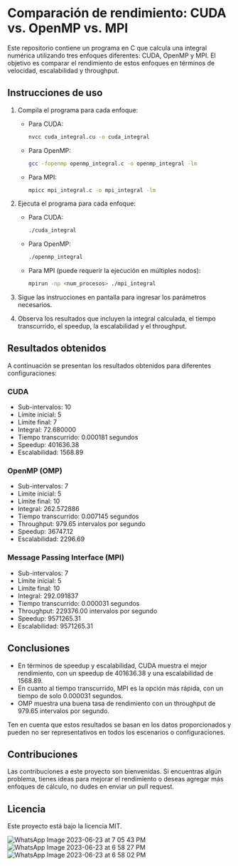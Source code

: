# Comparación de rendimiento: CUDA vs. OpenMP vs. MPI

Este repositorio contiene un programa en C que calcula una integral numérica utilizando tres enfoques diferentes: CUDA, OpenMP y MPI. El objetivo es comparar el rendimiento de estos enfoques en términos de velocidad, escalabilidad y throughput.

## Instrucciones de uso

1. Compila el programa para cada enfoque:

   - Para CUDA:

     ```bash
     nvcc cuda_integral.cu -o cuda_integral
     ```

   - Para OpenMP:

     ```bash
     gcc -fopenmp openmp_integral.c -o openmp_integral -lm
     ```

   - Para MPI:

     ```bash
     mpicc mpi_integral.c -o mpi_integral -lm
     ```

2. Ejecuta el programa para cada enfoque:

   - Para CUDA:

     ```bash
     ./cuda_integral
     ```

   - Para OpenMP:

     ```bash
     ./openmp_integral
     ```

   - Para MPI (puede requerir la ejecución en múltiples nodos):

     ```bash
     mpirun -np <num_procesos> ./mpi_integral
     ```

3. Sigue las instrucciones en pantalla para ingresar los parámetros necesarios.

4. Observa los resultados que incluyen la integral calculada, el tiempo transcurrido, el speedup, la escalabilidad y el throughput.

## Resultados obtenidos

A continuación se presentan los resultados obtenidos para diferentes configuraciones:

### CUDA

- Sub-intervalos: 10
- Límite inicial: 5
- Límite final: 7
- Integral: 72.680000
- Tiempo transcurrido: 0.000181 segundos
- Speedup: 401636.38
- Escalabilidad: 1568.89

### OpenMP (OMP)

- Sub-intervalos: 7
- Límite inicial: 5
- Límite final: 10
- Integral: 262.572886
- Tiempo transcurrido: 0.007145 segundos
- Throughput: 979.65 intervalos por segundo
- Speedup: 36747.12
- Escalabilidad: 2296.69

### Message Passing Interface (MPI)

- Sub-intervalos: 7
- Límite inicial: 5
- Límite final: 10
- Integral: 292.091837
- Tiempo transcurrido: 0.000031 segundos
- Throughput: 229376.00 intervalos por segundo
- Speedup: 9571265.31
- Escalabilidad: 9571265.31

## Conclusiones

- En términos de speedup y escalabilidad, CUDA muestra el mejor rendimiento, con un speedup de 401636.38 y una escalabilidad de 1568.89.
- En cuanto al tiempo transcurrido, MPI es la opción más rápida, con un tiempo de solo 0.000031 segundos.
- OMP muestra una buena tasa de rendimiento con un throughput de 979.65 intervalos por segundo.

Ten en cuenta que estos resultados se basan en los datos proporcionados y pueden no ser representativos en todos los escenarios o configuraciones.

## Contribuciones

Las contribuciones a este proyecto son bienvenidas. Si encuentras algún problema, tienes ideas para mejorar el rendimiento o deseas agregar más enfoques de cálculo, no dudes en enviar un pull request.

## Licencia

Este proyecto está bajo la licencia MIT.




![WhatsApp Image 2023-06-23 at 7 05 43 PM](https://github.com/SC3UIS/IntroPP2182032/assets/46767951/cb358b7d-f31e-408c-9bca-e84345a6c2c2)
![WhatsApp Image 2023-06-23 at 6 58 27 PM](https://github.com/SC3UIS/IntroPP2182032/assets/46767951/5da6bfd9-4a8f-4104-af97-36ec3e1669e5)
![WhatsApp Image 2023-06-23 at 6 58 02 PM](https://github.com/SC3UIS/IntroPP2182032/assets/46767951/eb7b4b8b-eebb-4008-83f1-5d40984a0407)
